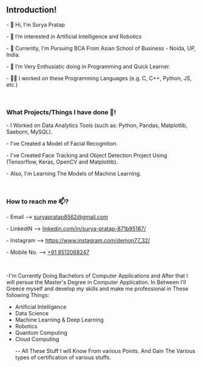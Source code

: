 ## Introduction! 
<p>- 👋 Hi, I’m Surya Pratap</p>
<p>- 👀 I’m interested in Artificial Intelligence and Robotics</p>
<p>- 🏫 Currently, I'm Pursuing BCA From Asian School of Business - Noida, UP, India.</p>
<p>- 💞️ I’m Very Enthusiatic doing in Programming and Quick Learner.</p>
<p>- 🧑‍💻 I worked on these Programming Languages (e.g. C, C++, Python, JS, etc.)</p>
<br>
<h3> What Projects/Things I have done 🤔!</h3>
<p>- I Worked on Data Analytics Tools (such as: Python, Pandas, Matplotlib, Saeborn, MySQL).</p>
<p>- I've Created a Model of Facial Recognition.</p>
<p>- I've Created Face Tracking and Object Detection Project Using (Tensorflow, Keras, OpenCV and Matplotlib).</p>
<p>- Also, I'm Learning The Models of Machine Learning.</p>
<br>
<h3> How to reach me 📫?</h3>
<p>- Email --> <a href=''>suryapratap8562@gmail.com</a></p>
<p>- LinkedIN --> <a href='https://www.linkedin.com/in/surya-pratap-871b95187/'>linkedin.com/in/surya-pratap-871b95187/</a></p>
<p>- Instagram --> <a href=''>https://www.instagram.com/demon77_32/</a></p>
<p>- Mobile No. --> <a href=''>+91 8512068247</a></p>
<br>
<p>-I'm Currently Doing Bachelors of Computer Applications and After that I will persue the Master's Degree in Computer Application.
     In Between I'll Greece myself and develop my skills and make me professional in These following Things:<p>
   <ul>
      <li>Artificial Intelligence</li>
   <li>Data Science</li>
   <li> Machine Learning & Deep Learning</li>
   <li>Robotics</li> 
   <li>Quantum Computing</li>
   <li>Cloud Computing</li>

<p>-- All These Stuff I will Know From various Points. And Gain The Various types of certification of various stuffs.</p>

<!---
SP85691/SP85691 is a ✨ special ✨ repository because its `README.md` (this file) appears on your GitHub profile.
You can click the Preview link to take a look at your changes.
--->
